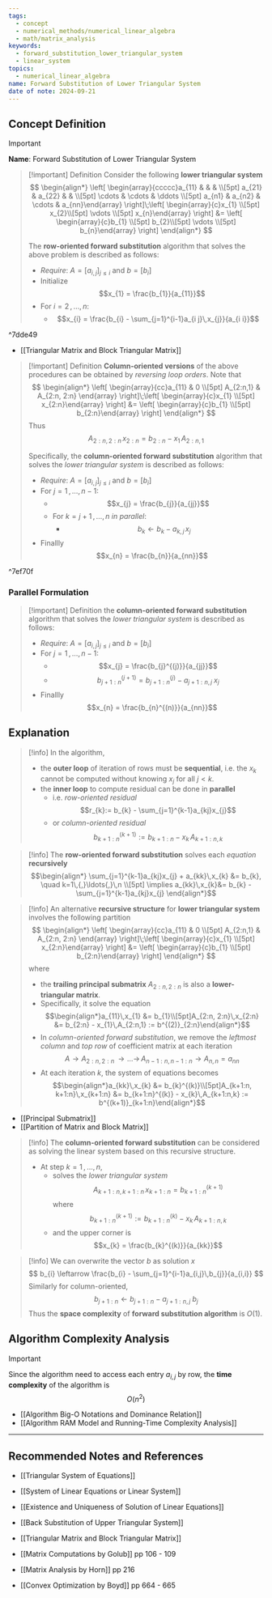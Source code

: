 ```yaml
---
tags:
  - concept
  - numerical_methods/numerical_linear_algebra
  - math/matrix_analysis
keywords:
  - forward_substitution_lower_triangular_system
  - linear_system
topics:
  - numerical_linear_algebra
name: Forward Substitution of Lower Triangular System
date of note: 2024-09-21
---
```


## Concept Definition

>[!important]
>**Name**: Forward Substitution of Lower Triangular System

>[!important] Definition
>Consider the following **lower triangular system**
>$$
>\begin{align*}
> \left[ \begin{array}{ccccc}a_{11} & &  &  \\[5pt] a_{21} & a_{22} &  &  \\[5pt] \cdots & \cdots & \ddots \\[5pt] a_{n1} & a_{n2} & \cdots & a_{nn}\end{array} \right]\;\left[ \begin{array}{c}x_{1} \\[5pt] x_{2}\\[5pt] \vdots \\[5pt] x_{n}\end{array} \right]  &= \left[ \begin{array}{c}b_{1} \\[5pt] b_{2}\\[5pt] \vdots \\[5pt] b_{n}\end{array} \right] 
>\end{align*}
>$$
>
>The **row-oriented forward substitution** algorithm that solves the above problem is described as follows:
>- *Require*: $A = [a_{i,j}]_{j\leq i}$ and $b= [b_{i}]$
>- Initialize $$x_{1} = \frac{b_{1}}{a_{11}}$$
>- For $i=2\,{,}\ldots{,}\,n$:
>	- $$x_{i} = \frac{b_{i} - \sum_{j=1}^{i-1}a_{i j}\,x_{j}}{a_{i i}}$$

^7dde49

- [[Triangular Matrix and Block Triangular Matrix]]

>[!important] Definition
>**Column-oriented versions** of the above procedures can be obtained by *reversing loop orders*. Note that 
>$$
>\begin{align*}
> \left[ \begin{array}{cc}a_{11} & 0  \\[5pt] A_{2:n,1} & A_{2:n, 2:n} \end{array} \right]\;\left[ \begin{array}{c}x_{1} \\[5pt] x_{2:n}\end{array} \right]  &= \left[ \begin{array}{c}b_{1} \\[5pt] b_{2:n}\end{array} \right] 
>\end{align*}
>$$
>Thus
>$$
>A_{2:n, 2:n}\,x_{2:n} = b_{2:n} - x_{1}\,A_{2:n,1}
>$$
>
>Specifically, the **column-oriented forward substitution** algorithm that solves the *lower triangular system*  is described as follows:
>- *Require*: $A = [a_{i,j}]_{j\leq i}$ and $b= [b_{i}]$
>- For $j=1\,{,}\ldots{,}\,n-1$:
>	- $$x_{j} = \frac{b_{j}}{a_{jj}}$$
>	- For $k=j+1 \,{,}\ldots{,}\,n$ *in parallel*:
>		- $$b_{k} \leftarrow b_{k} - a_{k,j}\,x_{j}$$
>- Finallly $$x_{n} = \frac{b_{n}}{a_{nn}}$$

^7ef70f

### Parallel Formulation

>[!important] Definition
>the **column-oriented forward substitution** algorithm that solves the *lower triangular system*  is described as follows:
>- *Require*: $A = [a_{i,j}]_{j\leq i}$ and $b= [b_{i}]$
>- For $j=1\,{,}\ldots{,}\,n-1$:
>	- $$x_{j} = \frac{b_{j}^{(j)}}{a_{jj}}$$
>	- $$b_{j+1:n}^{(j+1)} = b_{j+1:n}^{(j)} - a_{j+1:n,j}\;x_{j}$$
>- Finallly $$x_{n} = \frac{b_{n}^{(n)}}{a_{nn}}$$


## Explanation

>[!info]
>In the algorithm, 
>- the **outer loop** of iteration of rows must be **sequential**, i.e. the $x_{k}$ cannot be computed without knowing $x_{j}$ for all $j <k.$
>- the **inner loop** to compute residual can be done in **parallel**
>	- i.e. *row-oriented residual* $$r_{k}:= b_{k} - \sum_{j=1}^{k-1}a_{kj}x_{j}$$
>	- or *column-oriented residual* $$b^{(k+1)}_{k+1:n}:= b_{k+1:n} - x_{k}\,A_{k+1:n,k}$$


>[!info]
>The **row-oriented forward substitution** solves each *equation* **recursively** $$\begin{align*} \sum_{j=1}^{k-1}a_{kj}x_{j}  + a_{kk}\,x_{k} &= b_{k}, \quad k=1\,{,}\ldots{,}\,n \\[5pt] \implies a_{kk}\,x_{k}&= b_{k} - \sum_{j=1}^{k-1}a_{kj}x_{j}  \end{align*}$$ 

>[!info]
>An alternative **recursive structure** for **lower triangular system** involves the following partition
>$$
>\begin{align*}
> \left[ \begin{array}{cc}a_{11} & 0  \\[5pt] A_{2:n,1} & A_{2:n, 2:n} \end{array} \right]\;\left[ \begin{array}{c}x_{1} \\[5pt] x_{2:n}\end{array} \right]  &= \left[ \begin{array}{c}b_{1} \\[5pt] b_{2:n}\end{array} \right] 
>\end{align*}
>$$
>where 
>- the **trailing principal  submatrix** $A_{2:n, 2:n}$ is also a **lower-triangular matrix**.
>- Specifically, it solve the equation $$\begin{align*}a_{11}\,x_{1} &= b_{1}\\[5pt]A_{2:n, 2:n}\,x_{2:n} &= b_{2:n} - x_{1}\,A_{2:n,1} := b^{(2)}_{2:n}\end{align*}$$
>- In *column-oriented forward substitution*, we remove the *leftmost column* and *top row* of coefficient matrix at each iteration $$A \to A_{2:n, 2:n} \,{\to}\ldots{\to}\,A_{n-1:n, n-1:n} \to A_{n,n} = a_{nn}$$
>- At each iteration $k$,  the system of equations becomes $$\begin{align*}a_{kk}\,x_{k} &= b_{k}^{(k)}\\[5pt]A_{k+1:n, k+1:n}\,x_{k+1:n} &= b_{k+1:n}^{(k)} - x_{k}\,A_{k+1:n,k} := b^{(k+1)}_{k+1:n}\end{align*}$$

- [[Principal Submatrix]]
- [[Partition of Matrix and Block Matrix]]

>[!info]
>The **column-oriented forward substitution** can be considered as solving the linear system based on this recursive structure.
>
>- At step $k=1\,{,}\ldots{,}\,n$, 
>	-  solves the *lower triangular system* $$A_{k+1:n, k+1:n}\,x_{k+1:n} = b^{(k+1)}_{k+1:n}$$ where $$b^{(k+1)}_{k+1:n} := b^{(k)}_{k+1:n} - x_{k}\,A_{k+1:n,k}$$  
>	- and the upper corner is $$x_{k} = \frac{b_{k}^{(k)}}{a_{kk}}$$

>[!info]
>We can overwrite the vector $b$ as solution $x$
>$$
>b_{i} \leftarrow \frac{b_{i} - \sum_{j=1}^{i-1}a_{i,j}\,b_{j}}{a_{i,i}}
>$$
>Similarly for column-oriented,
>$$
>b_{j+1:n} \leftarrow b_{j+1:n} - a_{j+1:n,j}\;b_{j}
>$$
>Thus the **space complexity** of **forward substitution algorithm** is $O(1)$.

## Algorithm Complexity Analysis

>[!important]
>Since the algorithm need to access each entry $a_{i,j}$ by row, the **time complexity** of the algorithm is $$O\left( n^2 \right)$$

- [[Algorithm Big-O Notations and Dominance Relation]]
- [[Algorithm RAM Model and Running-Time Complexity Analysis]]




-----------
##  Recommended Notes and References


- [[Triangular System of Equations]]
- [[System of Linear Equations or Linear System]]
- [[Existence and Uniqueness of Solution of Linear Equations]]
- [[Back Substitution of Upper Triangular System]]
- [[Triangular Matrix and Block Triangular Matrix]]


- [[Matrix Computations by Golub]] pp 106 - 109
- [[Matrix Analysis by Horn]] pp 216
- [[Convex Optimization by Boyd]] pp 664 - 665